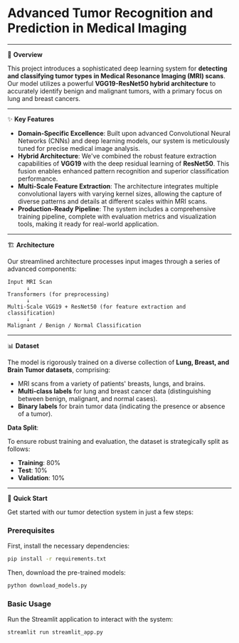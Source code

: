 # Advanced Tumor Recognition and Prediction in Medical Imaging

-----

🎯 **Overview**

This project introduces a sophisticated deep learning system for **detecting and classifying tumor types in Medical Resonance Imaging (MRI) scans**. Our model utilizes a powerful **VGG19-ResNet50 hybrid architecture** to accurately identify benign and malignant tumors, with a primary focus on lung and breast cancers.

-----

✨ **Key Features**

  * **Domain-Specific Excellence**: Built upon advanced Convolutional Neural Networks (CNNs) and deep learning models, our system is meticulously tuned for precise medical image analysis.
  * **Hybrid Architecture**: We've combined the robust feature extraction capabilities of **VGG19** with the deep residual learning of **ResNet50**. This fusion enables enhanced pattern recognition and superior classification performance.
  * **Multi-Scale Feature Extraction**: The architecture integrates multiple convolutional layers with varying kernel sizes, allowing the capture of diverse patterns and details at different scales within MRI scans.
  * **Production-Ready Pipeline**: The system includes a comprehensive training pipeline, complete with evaluation metrics and visualization tools, making it ready for real-world application.

-----

🏗️ **Architecture**

Our streamlined architecture processes input images through a series of advanced components:

```
Input MRI Scan
      ↓
Transformers (for preprocessing)
      ↓
Multi-Scale VGG19 + ResNet50 (for feature extraction and classification)
      ↓
Malignant / Benign / Normal Classification
```

-----

📊 **Dataset**

The model is rigorously trained on a diverse collection of **Lung, Breast, and Brain Tumor datasets**, comprising:

  * MRI scans from a variety of patients' breasts, lungs, and brains.
  * **Multi-class labels** for lung and breast cancer data (distinguishing between benign, malignant, and normal cases).
  * **Binary labels** for brain tumor data (indicating the presence or absence of a tumor).

**Data Split**:

To ensure robust training and evaluation, the dataset is strategically split as follows:

  * **Training**: 80%
  * **Test**: 10%
  * **Validation**: 10%

-----

🚀 **Quick Start**

Get started with our tumor detection system in just a few steps:

### Prerequisites

First, install the necessary dependencies:

```bash
pip install -r requirements.txt
```

Then, download the pre-trained models:

```bash
python download_models.py
```

### Basic Usage

Run the Streamlit application to interact with the system:

```bash
streamlit run streamlit_app.py
```
